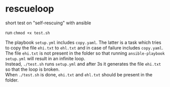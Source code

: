 # rescueloop
short test on "self-rescuing" with ansible

run `chmod +x test.sh`

The playbook `setup.yml` includes `copy.yaml`. The latter is a task which tries to copy the file `ehi.txt` to `ehl.txt` and in case of failure includes `copy.yaml`. The file `ehi.txt` is not present in the folder so that running `ansible-playbook setup.yml` will result in an infinite loop.\
Instead, `./test.sh` runs `setup.yml` and after 3s it generates the file `ehi.txt` so that the loop is broken.\
When `./test.sh` is done, `ehi.txt` and `ehl.txt` should be present in the folder.
